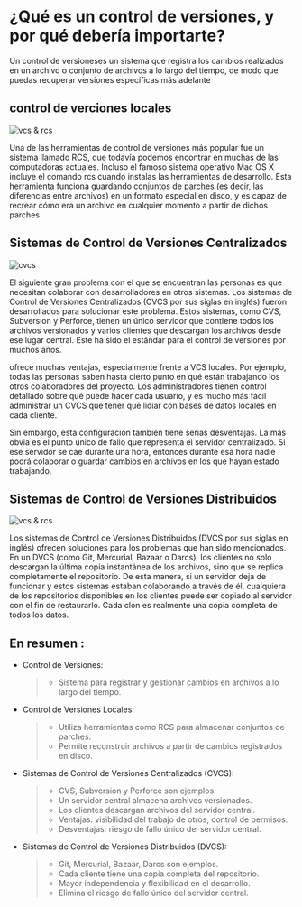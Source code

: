 # ¿Qué es un control de versiones, y por qué debería importarte?

Un control de versioneses un sistema que registra los cambios realizados en un
archivo o conjunto de archivos a lo largo del tiempo, de modo que puedas recuperar
versiones específicas más adelante

## control de verciones locales

![vcs & rcs](/30-dias-git-github/imagenes/vcs%20local%20-%20dia%20uno.jpg)

Una de las herramientas de control de versiones más popular fue un sistema llamado
RCS, que todavía podemos encontrar en muchas de las computadoras actuales. Incluso el
famoso sistema operativo Mac OS X incluye el comando rcs cuando instalas las
herramientas de desarrollo. Esta herramienta funciona guardando conjuntos de parches
(es decir, las diferencias entre archivos) en un formato especial en disco, y es capaz de
recrear cómo era un archivo en cualquier momento a partir de dichos parches

## Sistemas de Control de Versiones Centralizados

![cvcs](/30-dias-git-github/imagenes/cvcs%20centralizados%20-%20dia%20uno.jpg)

El siguiente gran problema con el que se encuentran las personas es que necesitan
colaborar con desarrolladores en otros sistemas. Los sistemas de Control de Versiones
Centralizados (CVCS por sus siglas en inglés) fueron desarrollados para solucionar este
problema. Estos sistemas, como CVS, Subversion y Perforce, tienen un único servidor que
contiene todos los archivos versionados y varios clientes que descargan los archivos
desde ese lugar central. Este ha sido el estándar para el control de versiones por
muchos años.

ofrece muchas ventajas, especialmente frente a VCS locales. Por
ejemplo, todas las personas saben hasta cierto punto en qué están trabajando los otros
colaboradores del proyecto. Los administradores tienen control detallado sobre qué puede
hacer cada usuario, y es mucho más fácil administrar un CVCS que tener que lidiar con
bases de datos locales en cada cliente.

Sin embargo, esta configuración también tiene serias desventajas. La más obvia es el
punto único de fallo que representa el servidor centralizado. Si ese servidor se cae
durante una hora, entonces durante esa hora nadie podrá colaborar o guardar cambios
en archivos en los que hayan estado trabajando.

## Sistemas de Control de Versiones Distribuidos

![vcs & rcs](/30-dias-git-github/imagenes/dvcs%20distribuidas%20-%20dia%20uno.jpg)

Los sistemas de Control de Versiones Distribuidos (DVCS por sus siglas en inglés) ofrecen
soluciones para los problemas que han sido mencionados. En un DVCS (como Git,
Mercurial, Bazaar o Darcs), los clientes no solo descargan la última copia instantánea de
los archivos, sino que se replica completamente el repositorio. De esta manera, si un
servidor deja de funcionar y estos sistemas estaban colaborando a través de él,
cualquiera de los repositorios disponibles en los clientes puede ser copiado al servidor
con el fin de restaurarlo. Cada clon es realmente una copia completa de todos los
datos.

## En resumen :

- Control de Versiones:
  > - Sistema para registrar y gestionar cambios en archivos a lo largo del tiempo.
- Control de Versiones Locales:
  > - Utiliza herramientas como RCS para almacenar conjuntos de parches.
  > - Permite reconstruir archivos a partir de cambios registrados en disco.
- Sistemas de Control de Versiones Centralizados (CVCS):
  > - CVS, Subversion y Perforce son ejemplos.
  > - Un servidor central almacena archivos versionados.
  > - Los clientes descargan archivos del servidor central.
  > - Ventajas: visibilidad del trabajo de otros, control de permisos.
  > - Desventajas: riesgo de fallo único del servidor central.
- Sistemas de Control de Versiones Distribuidos (DVCS):
  > - Git, Mercurial, Bazaar, Darcs son ejemplos.
  > - Cada cliente tiene una copia completa del repositorio.
  > - Mayor independencia y flexibilidad en el desarrollo.
  > - Elimina el riesgo de fallo único del servidor central.
